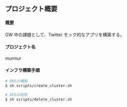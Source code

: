 ## プロジェクト概要

#### 概要

GW 中の課題として、Twitter モック的なアプリを構築する。

#### プロジェクト名

murmur

#### インフラ構築手順

```bash
# EKSの構築
$ sh scripts/create_cluster.sh

# EKSの削除
$ sh scripts/delete_cluster.sh
```
